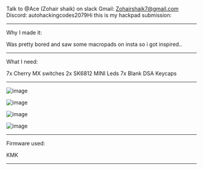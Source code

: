 Talk to @Ace (Zohair shaik) on slack Gmail: Zohairshaik7@gmail.com Discord: autohackingcodes2079Hi this is my hackpad submission:

________________________________________________
Why I made it:

Was pretty bored and saw some macropads on insta so i got inspired..
________________________________________________
What I need:

7x Cherry MX switches
2x SK6812 MINI Leds
7x Blank DSA Keycaps
________________________________________________

![image](https://github.com/user-attachments/assets/80935f6f-5270-44e8-87aa-8280c8b9db52)

![image](https://github.com/user-attachments/assets/c0da8e80-cc51-470e-be4b-be86a9a7a75f)

![image](https://github.com/user-attachments/assets/2887af7c-8d9a-4602-9fd1-4499ee29ddda)

![image](https://github.com/user-attachments/assets/49026847-19ca-48f0-944a-abb47b6aa912)

______________________________________________
Firmware used:

KMK

_______________________________________________
